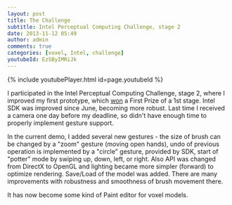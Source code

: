 ```yaml
---
layout: post
title: The Challenge
subtitle: Intel Perceptual Computing Challenge, stage 2
date: 2013-11-12 05:49
author: admin
comments: true
categories: [voxel, Intel, challenge]
youtubeId: EzSByIMRiJk
---
```


{% include youtubePlayer.html id=page.youtubeId %}

I participated in the Intel Perceptual Computing Challenge, stage 2, where I improved my first prototype, which <a href="http://glow3d.com/blog/challenge/intel/winner/2013/03/28/first-prize-winner-of-intel-perceptual-computing-challenge.html">won</a> a First Prize of a 1st stage. Intel SDK was improved since June, becoming more robust. Last time I received a camera one day before my deadline, so didn't have enough time to properly implement gesture support.

In the current demo, I added several new gestures - the size of brush can be changed by a "zoom" gesture (moving open hands), undo of previous operation is implemented by a "circle" gesture, provided by SDK, start of "potter" mode by swiping up, down, left, or right. Also API was changed from DirectX to OpenGL and lighting became more simpler (forward) to optimize rendering. Save/Load of the model was added. There are many improvements with robustness and smoothness of brush movement there.

It has now become some kind of Paint editor for voxel models.

&nbsp;
